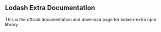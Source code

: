 ## Lodash Extra Documentation

This is the official documentation and download page for lodash-extra npm library

